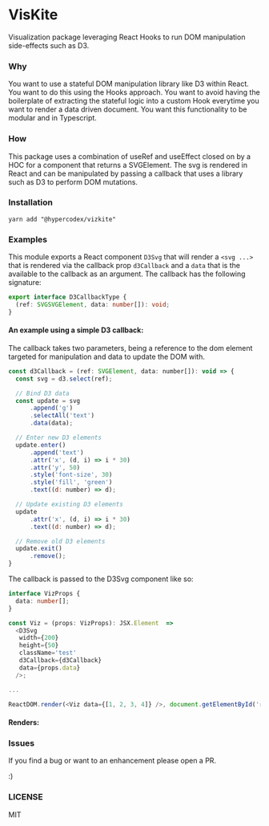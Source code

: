 # VisKite
Visualization package leveraging React Hooks to run DOM manipulation side-effects such as D3.

### Why
You want to use a stateful DOM manipulation library like D3 within React. You want to do this using the Hooks approach. You want to avoid having the boilerplate of extracting the stateful logic into a custom Hook everytime you want to render a data driven document. You want this functionality to be modular and in Typescript.

### How
This package uses a combination of useRef and useEffect closed on by a HOC for a component that returns a SVGElement. The svg is rendered in React and can be manipulated by passing a callback that uses a library such as D3 to perform DOM mutations.

### Installation
`yarn add "@hypercodex/vizkite"`

### Examples
This module exports a React component `D3Svg` that will render a `<svg ...>` that is rendered via the callback prop `d3Callback` and a `data` that is the available to the callback as an argument. 
The callback has the following signature:
```typescript
export interface D3CallbackType {
  (ref: SVGSVGElement, data: number[]): void;
}
```

#### An example using a simple D3 callback:

The callback takes two parameters, being a reference to the dom element targeted for manipulation and data to update the DOM with. 

```javascript
const d3Callback = (ref: SVGElement, data: number[]): void => {
  const svg = d3.select(ref);

  // Bind D3 data
  const update = svg
      .append('g')
      .selectAll('text')
      .data(data);

  // Enter new D3 elements
  update.enter()
      .append('text')
      .attr('x', (d, i) => i * 30)
      .attr('y', 50)
      .style('font-size', 30)
      .style('fill', 'green')
      .text((d: number) => d);

  // Update existing D3 elements
  update
      .attr('x', (d, i) => i * 30)
      .text((d: number) => d);

  // Remove old D3 elements
  update.exit()
      .remove();
}
```

The callback is passed to the D3Svg component like so:
```typescript
interface VizProps {
  data: number[];
}

const Viz = (props: VizProps): JSX.Element  => 
  <D3Svg
   width={200}
   height={50}
   className='test'
   d3Callback={d3Callback}
   data={props.data}
  />;

...

ReactDOM.render(<Viz data={[1, 2, 3, 4]} />, document.getElementById('root'));
```

#### Renders: 






### Issues
If you find a bug or want to an enhancement please open a PR.

:)


### LICENSE
MIT

